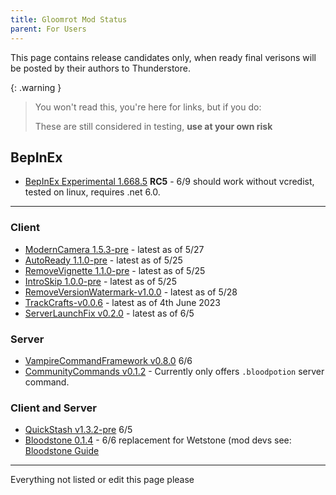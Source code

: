 ```yaml
---
title: Gloomrot Mod Status
parent: For Users
---
```


This page contains release candidates only, when ready final verisons will be posted by their authors to Thunderstore.

{: .warning }
> You won't read this, you're here for links, but if you do:
>
> These are still considered in testing, **use at your own risk**

## BepInEx
- [BepInEx Experimental 1.668.5](https://github.com/decaprime/VRising-Modding/releases/tag/1.668.5) **RC5** - 6/9 should work without vcredist, tested on linux, requires .net 6.0.

---

### Client
- [ModernCamera 1.5.3-pre](https://github.com/v-rising/ModernCamera/releases/tag/ModernCamera-v1.5.3-pre) - latest as of 5/27
- [AutoReady 1.1.0-pre](https://github.com/iZastic/vrising-autoready/releases/tag/AutoReady-v1.1.0-pre) - latest as of 5/25
- [RemoveVignette 1.1.0-pre](https://github.com/iZastic/vrising-removevignette/releases/tag/RemoveVignette-v1.1.0-pre) - latest as of 5/25
- [IntroSkip 1.0.0-pre](https://github.com/iZastic/vrising-introskip/releases/tag/IntroSkip-v1.0.0-pre) - latest as of 5/25
- [RemoveVersionWatermark-v1.0.0](https://github.com/NodusCursorius/VRising-RemoveVersionWatermark/releases/tag/RemoveVersionWatermark-v1.0.0) - latest as of 5/28
- [TrackCrafts-v0.0.6](https://github.com/p1xel8ted/TrackCrafts/releases/tag/0.0.6) - latest as of 4th June 2023
- [ServerLaunchFix v0.2.0](https://github.com/MythicManiac/VRising/releases/tag/v0.2.0) - latest as of 6/5

### Server
- [VampireCommandFramework v0.8.0](https://github.com/decaprime/VampireCommandFramework/releases/tag/v0.8.0) 6/6
- [CommunityCommands v0.1.2](https://github.com/decaprime/CommunityCommands/releases/tag/v0.1.2) - Currently only offers `.bloodpotion` server command.

### Client and Server
- [QuickStash v1.3.2-pre](https://github.com/iZastic/QuickStash/releases/tag/QuickStash-v1.3.2-pre) 6/5
- [Bloodstone 0.1.4](https://github.com/decaprime/Bloodstone/releases/tag/v0.1.4) - 6/6 replacement for Wetstone (mod devs see: [Bloodstone Guide](../dev/bloodstone.md)

---

Everything not listed or edit this page please
